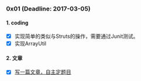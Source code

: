 ### 0x01 (Deadline: 2017-03-05)

#### 1. coding
- [x] 实现简单的类似与Struts的操作，需要通过Junit测试。
- [x] 实现ArrayUtil

#### 2. 文章
- [x] [写一篇文章，自主定题目](http://bosschow.github.io/2017/03/05/get-prime-number-1/)
